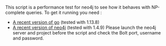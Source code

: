 This script is a performance test for neo4j to see how it behaves with NP-complete queries.
To get it running you need :
- [A recent version of go](https://go.dev/doc/install) (tested with 1.13.8)
- [A recent version of neo4j](https://neo4j.com/docs/operations-manual/current/installation/) (tested with 1.4.9)
Please launch the neo4j server and project before the script and check the Bolt port, username and password.
